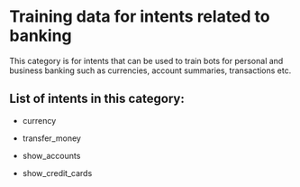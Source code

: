 # Training data for intents related to banking
This category is for intents that can be used to train bots for personal and business banking such as currencies, account summaries, transactions etc.

## List of intents in this category:

 * currency

 * transfer_money

 * show_accounts
 
 * show_credit_cards

 
 
 
 
 


